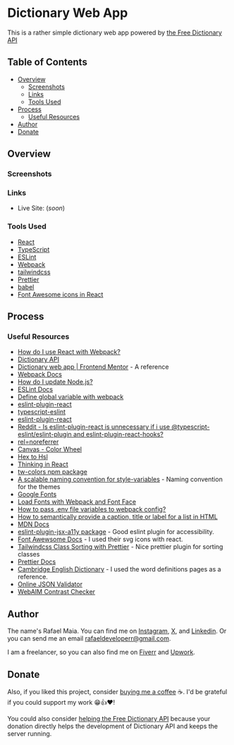 # Dictionary Web App

This is a rather simple dictionary web app powered by [the Free Dictionary API](https://dictionaryapi.dev)

## Table of Contents
- [Overview](#overview)
   - [Screenshots](#screenshots)
   - [Links](#links)
   - [Tools Used](#tools-used)
- [Process](#process)
   - [Useful Resources](#useful-resources)
- [Author](#author)
- [Donate](#donate)

## Overview

### Screenshots

### Links

- Live Site: (_soon_)

### Tools Used

- [React](https://react.dev)
- [TypeScript](https://typescriptlang.org)
- [ESLint](https://eslint.org)
- [Webpack](https://webpack.js.org)
- [tailwindcss](https://tailwindcss.com)
- [Prettier](https://prettier.io)
- [babel](https://babeljs.io)
- [Font Awesome icons in React](https://docs.fontawesome.com/web/)

## Process

### Useful Resources

-  [How do I use React with Webpack?](https://reintech.io/blog/how-to-use-react-with-webpack)
-  [Dictionary API](https://dictionaryapi.dev)
-  [Dictionary web app | Frontend Mentor](https://www.frontendmentor.io/challenges/dictionary-web-app-h5wwnyuKFL) - A reference
-  [Webpack Docs](https://webpack.js.org/concepts/)
-  [How do I update Node.js?](https://stackoverflow.com/questions/8191459/how-do-i-update-node-js)
-  [ESLint Docs](https://eslint.org/docs/)
-  [Define global variable with webpack](https://stackoverflow.com/questions/37656592/define-global-variable-with-webpack)
-  [eslint-plugin-react](https://github.com/jsx-eslint/eslint-plugin-react#configuration)
-  [typescript-eslint](https://typescript-eslint.io/getting-started/)
-  [eslint-plugin-react](https://www.npmjs.com/package/eslint-plugin-react#list-of-supported-rules)
-  [Reddit - Is eslint-plugin-react is unnecessary if i use @typescript-eslint/eslint-plugin and eslint-plugin-react-hooks?](https://www.reddit.com/r/reactjs/comments/1877xd3/is_eslintpluginreact_is_unnecessary_if_i_use/)
-  [rel=noreferrer](https://developer.mozilla.org/en-US/docs/Web/HTML/Attributes/rel/noreferrer)
-  [Canvas - Color Wheel](https://www.canva.com/colors/color-wheel/)
-  [Hex to Hsl](https://htmlcolors.com/hex-to-hsl)
-  [Thinking in React](https://react.dev/learn/thinking-in-react)
-  [tw-colors npm package](https://www.npmjs.com/package/tw-colors)
-  [A scalable naming convention for style-variables](https://medium.com/digio-australia/a-scalable-naming-convention-for-style-variables-6363b916432a) - Naming convention for the themes
-  [Google Fonts](https://fonts.google.com)
-  [Load Fonts with Webpack and Font Face](https://stackoverflow.com/questions/45489897/load-fonts-with-webpack-and-font-face)
-  [How to pass .env file variables to webpack config?](https://stackoverflow.com/questions/46224986/how-to-pass-env-file-variables-to-webpack-config)
-  [How to semantically provide a caption, title or label for a list in HTML](https://stackoverflow.com/questions/1141639/how-to-semantically-provide-a-caption-title-or-label-for-a-list-in-html)
-  [MDN Docs](https://developer.mozilla.org/en-US/docs/)
-  [eslint-plugin-jsx-a11y package](https://www.npmjs.com/package/eslint-plugin-jsx-a11y) - Good eslint plugin for accessibility.
-  [Font Awewsome Docs](https://docs.fontawesome.com/web/) - I used their svg icons with react.
-  [Tailwindcss Class Sorting with Prettier](https://tailwindcss.com/blog/automatic-class-sorting-with-prettier) - Nice prettier plugin for sorting classes
-  [Prettier Docs](https://prettier.io/docs/en/)
-  [Cambridge English Dictionary](https://dictionary.cambridge.org/us/dictionary/english/) - I used the word definitions pages as a reference.
-  [Online JSON Validator](https://jsonlint.com)
- [WebAIM Contrast Checker](https://webaim.org/resources/contrastchecker/?fcolor=BC000B&bcolor=FFFFFF)

## Author

The name's Rafael Maia. You can find me on [Instagram](https://www.instagram.com/rafaeldevvv), [X](https://www.twitter.com/rafaeldevvv), and [Linkedin](https://www.linkedin.com/in/rafael-maia-b69662263). Or you can send me an email [rafaeldeveloperr@gmail.com](mailto:rafaeldeveloperr@gmail.com).

I am a freelancer, so you can also find me on [Fiverr](https://www.fiverr.com/rafael787) and [Upwork](https://www.upwork.com/freelancers/~01a4dc9692c96839dc).

## Donate

Also, if you liked this project, consider [buying me a coffee](https://www.buymeacoffee.com/rafael.maia) ☕. I'd be grateful if you could support my work 😁👍❤!

You could also consider [helping the Free Dictionary API](https://dictionaryapi.dev/#:~:text=Dictionary%20API%20is%E2%80%94and%20always%20will%20be%E2%80%94free.%20Our%20mission%20is%20to%20provide%20users%20with%20an%20API%20that%20they%20can%20use%20to%20build%20a%20game%2C%20learning%20application%2C%20or%20next%2Dgeneration%20speech%20and%20text%20technology.%20Your%20donation%20directly%20helps%20the%20development%20of%20Dictionary%20API%20and%20keeps%20the%20server%20running) because your donation directly helps the development of Dictionary API and keeps the server running.
